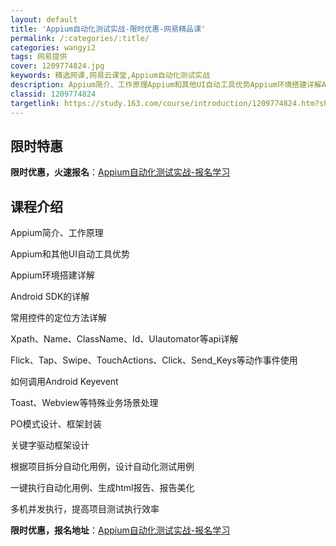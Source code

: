 ```yaml
---
layout: default
title: 'Appium自动化测试实战-限时优惠-网易精品课'
permalink: /:categories/:title/
categories: wangyi2
tags: 网易提供
cover: 1209774824.jpg
keywords: 精选网课,网易云课堂,Appium自动化测试实战
description: Appium简介、工作原理Appium和其他UI自动工具优势Appium环境搭建详解AndroidSDK的详解常用控件的
classid: 1209774824
targetlink: https://study.163.com/course/introduction/1209774824.htm?share=1&shareId=1025206652&utm_campaign=share&utm_medium=iphoneShare&utm_source=&utm_u=1025206652
---
```


## 限时特惠

**限时优惠，火速报名**：[Appium自动化测试实战-报名学习](https://study.163.com/course/introduction/1209774824.htm?share=1&shareId=1025206652&utm_campaign=share&utm_medium=iphoneShare&utm_source=&utm_u=1025206652)

## 课程介绍

Appium简介、工作原理

Appium和其他UI自动工具优势

Appium环境搭建详解

Android SDK的详解

常用控件的定位方法详解

Xpath、Name、ClassName、Id、UIautomator等api详解

Flick、Tap、Swipe、TouchActions、Click、Send_Keys等动作事件使用

如何调用Android Keyevent

Toast、Webview等特殊业务场景处理

PO模式设计、框架封装

关键字驱动框架设计

根据项目拆分自动化用例，设计自动化测试用例

一键执行自动化用例、生成html报告、报告美化

多机并发执行，提高项目测试执行效率

**限时优惠，报名地址**：[Appium自动化测试实战-报名学习](https://study.163.com/course/introduction/1209774824.htm?share=1&shareId=1025206652&utm_campaign=share&utm_medium=iphoneShare&utm_source=&utm_u=1025206652)


